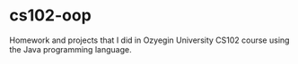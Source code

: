 # cs102-oop
Homework and projects that I did in Ozyegin University CS102 course using the Java programming language.
